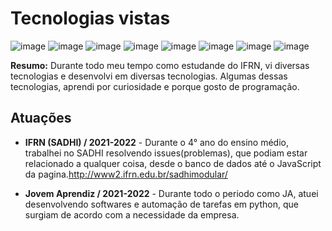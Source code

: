 # Tecnologias vistas
![image](https://img.shields.io/badge/Python-3776AB?style=for-the-badge&logo=python&logoColor=white)
![image](https://img.shields.io/badge/HTML5-E34F26?style=for-the-badge&logo=html5&logoColor=white)
![image](https://img.shields.io/badge/JavaScript-F7DF1E?style=for-the-badge&logo=javascript&logoColor=black)
![image](https://img.shields.io/badge/PHP-777BB4?style=for-the-badge&logo=php&logoColor=white)
![image](https://img.shields.io/badge/MySQL-00000F?style=for-the-badge&logo=mysql&logoColor=white)
![image](https://img.shields.io/badge/Bootstrap-563D7C?style=for-the-badge&logo=bootstrap&logoColor=white)
![image](https://img.shields.io/badge/Git-F05032?style=for-the-badge&logo=git&logoColor=white)
![image](https://img.shields.io/badge/Selenium-43B02A?style=for-the-badge&logo=Selenium&logoColor=white)


**Resumo:** Durante todo meu tempo como estudande do IFRN, vi diversas tecnologias e desenvolvi em diversas tecnologias. Algumas dessas tecnologias, aprendi por curiosidade e porque gosto de programação. 

## Atuações

* **IFRN (SADHI) / 2021-2022** - Durante o 4° ano do ensino médio, trabalhei no SADHI resolvendo issues(problemas), que podiam estar relacionado a qualquer coisa, desde o banco de dados até o JavaScript da pagina.http://www2.ifrn.edu.br/sadhimodular/

* **Jovem Aprendiz / 2021-2022** - Durante todo o periodo como JA, atuei desenvolvendo softwares e automação de tarefas em python, que surgiam de acordo com a necessidade da empresa.

